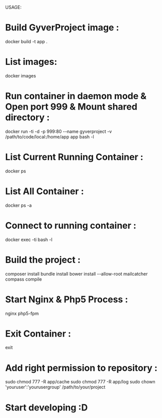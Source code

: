 USAGE:
 # Build GyverProject image :
 docker build -t app .
 
 # List images:
 docker images
 
 # Run container in daemon mode & Open port 999 & Mount shared directory :
 docker run -ti -d -p 999:80 --name gyverproject -v /path/to/code/local:/home/app app bash -l
 
 # List Current Running Container :
 docker ps
 
 # List All Container :
 docker ps -a
 
 # Connect to running container :
 docker exec -ti <hashContainerID> bash -l
 
 # Build the project :
 composer install
 bundle install
 bower install --allow-root
 mailcatcher
 compass compile
 
 # Start Nginx & Php5 Process :
 nginx
 php5-fpm
 
 # Exit Container :
 exit
 
 # Add right permission to repository :
 sudo chmod 777 -R app/cache
 sudo chmod 777 -R app/log
 sudo chown 'youruser':'yourusergroup' /path/to/your/project
 
 # Start developing :D
